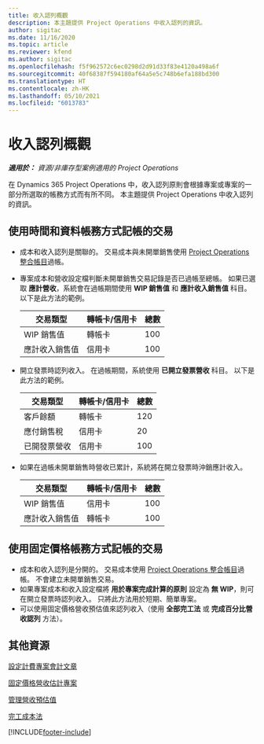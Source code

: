 ```yaml
---
title: 收入認列概觀
description: 本主題提供 Project Operations 中收入認列的資訊。
author: sigitac
ms.date: 11/16/2020
ms.topic: article
ms.reviewer: kfend
ms.author: sigitac
ms.openlocfilehash: f5f962572c6ec0298d2d91d33f83e4120a498a6f
ms.sourcegitcommit: 40f68387f594180af64a5e5c748b6efa188bd300
ms.translationtype: HT
ms.contentlocale: zh-HK
ms.lasthandoff: 05/10/2021
ms.locfileid: "6013783"
---
```

# <a name="revenue-recognition-overview"></a>收入認列概觀

_**適用於：** 資源/非庫存型案例適用的 Project Operations_

在 Dynamics 365 Project Operations 中，收入認列原則會根據專案或專案的一部分所選取的帳務方式而有所不同。 本主題提供 Project Operations 中收入認列的資訊。

## <a name="transactions-accounted-using-time-and-material-billing-method"></a>使用時間和資料帳務方式記帳的交易

- 成本和收入認列是關聯的。 交易成本與未開單銷售使用 [Project Operations 整合帳目](../project-accounting/project-operations-integration-journal.md)過帳。
- 專案成本和營收設定檔判斷未開單銷售交易記錄是否已過帳至總帳。 如果已選取 **應計營收**，系統會在過帳期間使用 **WIP 銷售值** 和 **應計收入銷售值** 科目。 以下是此方法的範例。  

  | 交易類型 | 轉帳卡/信用卡 | 總數 |
  | --- | --- | --- |
  | WIP 銷售值 | 轉帳卡 | 100 |
  | 應計收入銷售值 | 信用卡 | 100 |

- 開立發票時認列收入。 在過帳期間，系統使用 **已開立發票營收** 科目。 以下是此方法的範例。  

  | 交易類型 | 轉帳卡/信用卡 | 總數 |
  | --- | --- | --- |
  | 客戶餘額 | 轉帳卡 | 120 |
  | 應付銷售稅 | 信用卡 | 20 |
  | 已開發票營收 | 信用卡 | 100 |

- 如果在過帳未開單銷售時營收已累計，系統將在開立發票時沖銷應計收入。

  | 交易類型 | 轉帳卡/信用卡 | 總數 |
  | --- | --- | --- |
  | WIP 銷售值 | 信用卡 | 100 |
  | 應計收入銷售值 | 轉帳卡 | 100 |

## <a name="transactions-accounted-using-the-fixed-price-billing-method"></a>使用固定價格帳務方式記帳的交易

- 成本和收入認列是分開的。 交易成本使用 [Project Operations 整合帳目](../project-accounting/project-operations-integration-journal.md)過帳。 不會建立未開單銷售交易。
- 如果專案成本和收入設定檔將 **用於專案完成計算的原則** 設定為 **無 WIP**，則可在開立發票時認列收入。 只將此方法用於短期、簡單專案。
- 可以使用固定價格營收預估值來認列收入（使用 **全部完工法** 或 **完成百分比營收認列** 方法）。

## <a name="additional-resources"></a>其他資源
[設定計費專案會計文章](../project-accounting/configure-accounting-billable-projects.md)

[固定價格營收估計專案](rev-rec-percentage-completion-method.md)

[管理營收預估值](rev-rec-completed-contract-method.md)

[完工成本法](cost-complete-methods.md)


[!INCLUDE[footer-include](../includes/footer-banner.md)]